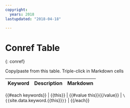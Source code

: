 ```yaml
---
copyright:
  years: 2018
lastupdated: "2018-04-18"

---
```


# Conref Table
{: conref}

Copy/paste from this table. Triple-click in Markdown cells

| Keyword | Description | Markdown |
| ------- | ----------- | -------- |
{{#each keywords}}
| {{this}} | {{#value this}}{{/value}} | `\{{`site.data.keyword.{{this}}`}}` |
{{/each}}
